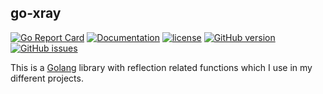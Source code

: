 ## go-xray

[![Go Report Card](https://goreportcard.com/badge/github.com/pieterclaerhout/go-xray)](https://goreportcard.com/report/github.com/pieterclaerhout/go-xray)
[![Documentation](https://godoc.org/github.com/pieterclaerhout/go-xray?status.svg)](http://godoc.org/github.com/pieterclaerhout/go-xray)
[![license](https://img.shields.io/badge/license-Apache%20v2-orange.svg)](https://github.com/pieterclaerhout/go-xray/raw/master/LICENSE)
[![GitHub version](https://badge.fury.io/gh/pieterclaerhout%2Fgo-xray.svg)](https://badge.fury.io/gh/pieterclaerhout%2Fgo-xray)
[![GitHub issues](https://img.shields.io/github/issues/pieterclaerhout/go-xray.svg)](https://github.com/pieterclaerhout/go-xray/issues)

This is a [Golang](https://golang.org) library with reflection related functions which I use in my different projects.

